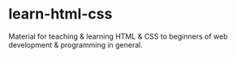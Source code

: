 # learn-html-css
Material for teaching &amp; learning HTML &amp; CSS to beginners of web development &amp; programming in general.
